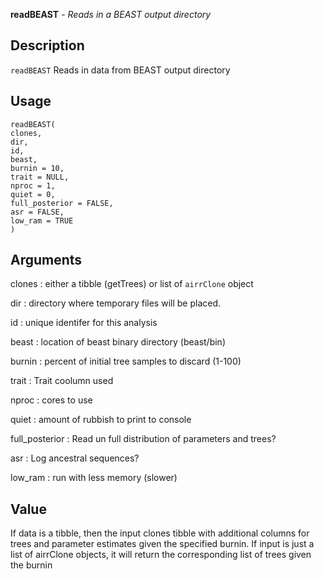 **readBEAST** - *Reads in a BEAST output directory*

Description
--------------------

`readBEAST` Reads in data from BEAST output directory


Usage
--------------------
```
readBEAST(
clones,
dir,
id,
beast,
burnin = 10,
trait = NULL,
nproc = 1,
quiet = 0,
full_posterior = FALSE,
asr = FALSE,
low_ram = TRUE
)
```

Arguments
-------------------

clones
:   either a tibble (getTrees) or list of `airrClone` object

dir
:   directory where temporary files will be placed.

id
:   unique identifer for this analysis

beast
:   location of beast binary directory (beast/bin)

burnin
:   percent of initial tree samples to discard (1-100)

trait
:   Trait coolumn used

nproc
:   cores to use

quiet
:   amount of rubbish to print to console

full_posterior
:   Read un full distribution of parameters and trees?

asr
:   Log ancestral sequences?

low_ram
:   run with less memory (slower)




Value
-------------------

If data is a tibble, then the input clones tibble with additional columns for 
trees and parameter estimates given the specified burnin. If input is just a 
list of airrClone objects, it will return the corresponding list of trees
given the burnin









